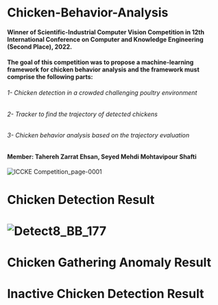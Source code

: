 # Chicken-Behavior-Analysis
#### Winner of Scientific-Industrial Computer Vision Competition in 12th International Conference on Computer and Knowledge Engineering (Second Place), 2022. 
#### The goal of this competition was to propose a machine-learning framework for chicken behavior analysis and the framework must comprise the following parts: 
###### 1- Chicken detection in a crowded challenging poultry environment 
###### 2- Tracker to find the trajectory of detected chickens 
###### 3- Chicken behavior analysis based on the trajectory evaluation    
#### Member: Tahereh Zarrat Ehsan, Seyed Mehdi Mohtavipour Shafti
![ICCKE Competition_page-0001](https://github.com/TaherehZarratEhsan/Chicken-Behavior-Analysis/assets/91826778/c5fac762-e061-4865-b1cc-20ca37453227)


# Chicken Detection Result
# ![Detect8_BB_177](https://github.com/TaherehZarratEhsan/Chicken-Behavior-Analysis/assets/91826778/33dde34f-55a9-4ded-bba2-1ca69391062a)

# Chicken Gathering Anomaly Result
#
# Inactive Chicken Detection Result
#

#








